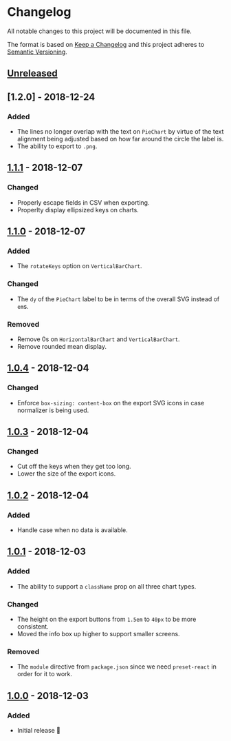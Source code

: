 # Changelog

All notable changes to this project will be documented in this file.

The format is based on [Keep a Changelog](http://keepachangelog.com/en/1.0.0/) and this project adheres to [Semantic Versioning](http://semver.org/spec/v2.0.0.html).

## [Unreleased]

## [1.2.0] - 2018-12-24
### Added
- The lines no longer overlap with the text on `PieChart` by virtue of the text alignment being adjusted based on how far around the circle the label is.
- The ability to export to `.png`.

## [1.1.1] - 2018-12-07
### Changed
- Properly escape fields in CSV when exporting.
- Properlty display ellipsized keys on charts.

## [1.1.0] - 2018-12-07
### Added
- The `rotateKeys` option on `VerticalBarChart`.

### Changed
- The `dy` of the `PieChart` label to be in terms of the overall SVG instead of `em`s.

### Removed
- Remove 0s on `HorizontalBarChart` and `VerticalBarChart`.
- Remove rounded mean display.

## [1.0.4] - 2018-12-04
### Changed
- Enforce `box-sizing: content-box` on the export SVG icons in case normalizer is being used.

## [1.0.3] - 2018-12-04
### Changed
- Cut off the keys when they get too long.
- Lower the size of the export icons.

## [1.0.2] - 2018-12-04
### Added
- Handle case when no data is available.

## [1.0.1] - 2018-12-03
### Added
- The ability to support a `className` prop on all three chart types.

### Changed
- The height on the export buttons from `1.5em` to `40px` to be more consistent.
- Moved the info box up higher to support smaller screens.

### Removed
- The `module` directive from `package.json` since we need `preset-react` in order for it to work.

## [1.0.0] - 2018-12-03
### Added
- Initial release 🎉

[Unreleased]: https://github.com/CultureHQ/charts/compare/1.1.1...HEAD
[1.1.1]: https://github.com/CultureHQ/charts/compare/v1.1.0...v1.1.1
[1.1.0]: https://github.com/CultureHQ/charts/compare/v1.0.4...v1.1.0
[1.0.4]: https://github.com/CultureHQ/charts/compare/v1.0.3...v1.0.4
[1.0.3]: https://github.com/CultureHQ/charts/compare/v1.0.2...v1.0.3
[1.0.2]: https://github.com/CultureHQ/charts/compare/v1.0.1...v1.0.2
[1.0.1]: https://github.com/CultureHQ/charts/compare/v1.0.0...v1.0.1
[1.0.0]: https://github.com/CultureHQ/charts/compare/9508ac...v1.0.0
